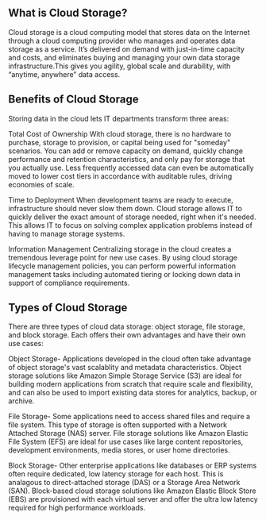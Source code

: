 ## What is Cloud Storage?
Cloud storage is a cloud computing model that stores data on the Internet through a cloud computing provider who manages and operates data storage as a service. It’s delivered on demand with just-in-time capacity and costs, and eliminates buying and managing your own data storage infrastructure.This gives you agility, global scale and durability, with “anytime, anywhere” data access.

## Benefits of Cloud Storage
Storing data in the cloud lets IT departments transform three areas:

Total Cost of Ownership With cloud storage, there is no hardware to purchase, storage to provision, or capital being used for "someday" scenarios. You can add or remove capacity on demand, quickly change performance and retention characteristics, and only pay for storage that you actually use. Less frequently accessed data can even be automatically moved to lower cost tiers in accordance with auditable rules, driving economies of scale.

Time to Deployment When development teams are ready to execute, infrastructure should never slow them down. Cloud storage allows IT to quickly deliver the exact amount of storage needed, right when it's needed. This allows IT to focus on solving complex application problems instead of having to manage storage systems.

Information Management Centralizing storage in the cloud creates a tremendous leverage point for new use cases. By using cloud storage lifecycle management policies, you can perform powerful information management tasks including automated tiering or locking down data in support of compliance requirements.

## Types of Cloud Storage
There are three types of cloud data storage: object storage, file storage, and block storage. Each offers their own advantages and have their own use cases:

Object Storage- Applications developed in the cloud often take advantage of object storage's vast scalablity and metadata characteristics. Object storage solutions like Amazon Simple Storage Service (S3) are ideal for building modern applications from scratch that require scale and flexibility, and can also be used to import existing data stores for analytics, backup, or archive.

File Storage- Some applications need to access shared files and require a file system. This type of storage is often supported with a Network Attached Storage (NAS) server. File storage solutions like Amazon Elastic File System (EFS) are ideal for use cases like large content repositories, development environments, media stores, or user home directories.

Block Storage- Other enterprise applications like databases or ERP systems often require dedicated, low latency storage for each host. This is analagous to direct-attached storage (DAS) or a Storage Area Network (SAN). Block-based cloud storage solutions like Amazon Elastic Block Store (EBS) are provisioned with each virtual server and offer the ultra low latency required for high performance workloads.
